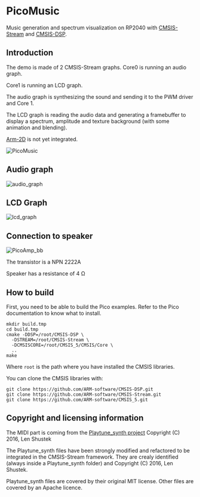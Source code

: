 # PicoMusic
Music generation and spectrum visualization on RP2040 with [CMSIS-Stream](https://github.com/ARM-software/CMSIS-Stream) and [CMSIS-DSP](https://github.com/ARM-software/CMSIS-DSP).

## Introduction

The demo is made of 2 CMSIS-Stream graphs. Core0 is running an audio graph.

Core1 is running an LCD graph.

The audio graph is synthesizing the sound and sending it to the PWM driver and Core 1.

The LCD graph is reading the audio data and generating a framebuffer to display a spectrum, amplitude and texture background (with some animation and blending).

[Arm-2D](https://github.com/ARM-software/Arm-2D) is not yet integrated.

![PicoMusic](/Users/cfavergeon/Documents/Pico/MyPicoProjects/PicoMusic/Documentation/PicoMusic.png)



## Audio graph

![audio_graph](/Users/cfavergeon/Documents/Pico/MyPicoProjects/PicoMusic/Pictures/audio_graph.svg)

## LCD Graph

![lcd_graph](/Users/cfavergeon/Documents/Pico/MyPicoProjects/PicoMusic/Pictures/lcd_graph.svg)

## Connection to speaker

![PicoAmp_bb](/Users/cfavergeon/Documents/Pico/MyPicoProjects/PicoMusic/Documentation/PicoAmp_bb.png)

The transistor is a NPN 2222A

Speaker has a resistance of 4 Ω

## How to build

First, you need to be able to build the Pico examples. Refer to the Pico documentation to know what to install.

```shell
mkdir build.tmp
cd build.tmp
cmake -DDSP=/root/CMSIS-DSP \
  -DSTREAM=/root/CMSIS-Stream \
  -DCMSISCORE=/root/CMSIS_5/CMSIS/Core \
  ..
make
```

Where `root` is the path where you have installed the CMSIS libraries.

You can clone the CMSIS libraries with:

```shell
git clone https://github.com/ARM-software/CMSIS-DSP.git
git clone https://github.com/ARM-software/CMSIS-Stream.git
git clone https://github.com/ARM-software/CMSIS_5.git
```



## Copyright and licensing information

The MIDI part is coming from the [Playtune_synth 
   project](https://github.com/LenShustek/Playtune_synth) Copyright (C) 2016, Len Shustek

The Playtune_synth files have been strongly modified and refactored to be integrated in the CMSIS-Stream framework. They are crealy identified (always inside a Playtune_synth folder) and Copyright (C) 2016, Len Shustek.

Playtune_synth files are covered by their original MIT license. Other files are covered by an Apache licence.

